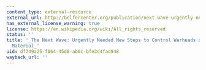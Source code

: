 ```yaml
---
content_type: external-resource
external_url: http://belfercenter.org/publication/next-wave-urgently-needed-new-steps-control-warheads-and-fissile-material
has_external_license_warning: true
license: https://en.wikipedia.org/wiki/All_rights_reserved
status: ''
title: '_The Next Wave: Urgently Needed New Steps to Control Warheads and Fissile
  Material_'
uid: df749a25-f064-45d8-ab0c-bfe3d4fad948
wayback_url: ''
---
```

